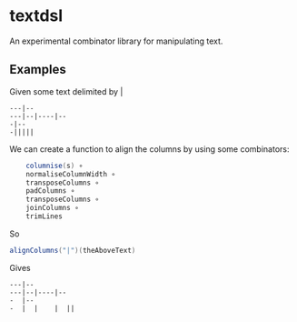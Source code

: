 # textdsl
An experimental combinator library for manipulating text.

## Examples

Given some text delimited by |

    ---|--
    ---|--|----|--
    -|--
    -|||||

We can create a function to align the columns by using some combinators:

```scala
    columnise(s) ∘
    normaliseColumnWidth ∘
    transposeColumns ∘
    padColumns ∘
    transposeColumns ∘
    joinColumns ∘
    trimLines
````
So

```scala
alignColumns("|")(theAboveText)
```

Gives

    ---|--          
    ---|--|----|--  
    -  |--          
    -  |  |    |  ||